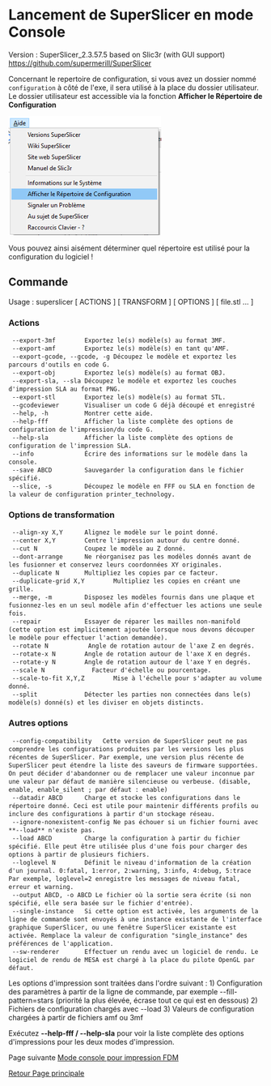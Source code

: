 # Lancement de SuperSlicer en mode Console

Version : SuperSlicer_2.3.57.5 based on Slic3r (with GUI support) https://github.com/supermerill/SuperSlicer

Concernant le repertoire de configuration, si vous avez un dossier nommé `configuration` à côté de l'exe, il sera utilisé à la place du dossier utilisateur. 
Le dossier utilisateur est accessible via la fonction **Afficher le Répertoire de Configuration**

![Accès menu configuration](image/001.png)

Vous pouvez ainsi aisément déterminer quel répertoire est utilisé pour la configuration du logiciel !


## Commande 

Usage : superslicer [ ACTIONS ] [ TRANSFORM ] [ OPTIONS ] [ file.stl ... ]

### Actions
     --export-3mf        Exportez le(s) modèle(s) au format 3MF.
     --export-amf        Exportez le(s) modèle(s) en tant qu'AMF.
     --export-gcode, --gcode, -g Découpez le modèle et exportez les parcours d'outils en code G.
     --export-obj        Exportez le(s) modèle(s) au format OBJ.
     --export-sla, --sla Découpez le modèle et exportez les couches d'impression SLA au format PNG.
     --export-stl        Exportez le(s) modèle(s) au format STL.
     --gcodeviewer       Visualiser un code G déjà découpé et enregistré
     --help, -h          Montrer cette aide.
     --help-fff          Afficher la liste complète des options de configuration de l'impression/du code G.
     --help-sla          Afficher la liste complète des options de configuration de l'impression SLA.
     --info              Écrire des informations sur le modèle dans la console.
     --save ABCD         Sauvegarder la configuration dans le fichier spécifié.
     --slice, -s         Découpez le modèle en FFF ou SLA en fonction de la valeur de configuration printer_technology.

### Options de transformation
     --align-xy X,Y      Alignez le modèle sur le point donné.
     --center X,Y        Centre l'impression autour du centre donné.
     --cut N             Coupez le modèle au Z donné.
     --dont-arrange      Ne réorganisez pas les modèles donnés avant de les fusionner et conservez leurs coordonnées XY originales.
     --duplicate N       Multipliez les copies par ce facteur.
     --duplicate-grid X,Y        Multipliez les copies en créant une grille.
     --merge, -m         Disposez les modèles fournis dans une plaque et fusionnez-les en un seul modèle afin d'effectuer les actions une seule fois.
     --repair            Essayer de réparer les mailles non-manifold (cette option est implicitement ajoutée lorsque nous devons découper le modèle pour effectuer l'action demandée).
     --rotate N           Angle de rotation autour de l'axe Z en degrés.
     --rotate-x N        Angle de rotation autour de l'axe X en degrés.
     --rotate-y N        Angle de rotation autour de l'axe Y en degrés.
     --scale N             Facteur d'échelle ou pourcentage.
     --scale-to-fit X,Y,Z        Mise à l'échelle pour s'adapter au volume donné.
     --split             Détecter les parties non connectées dans le(s) modèle(s) donné(s) et les diviser en objets distincts.

### Autres options
     --config-compatibility   Cette version de SuperSlicer peut ne pas comprendre les configurations produites par les versions les plus récentes de SuperSlicer. Par exemple, une version plus récente de SuperSlicer peut étendre la liste des saveurs de firmware supportées. On peut décider d'abandonner ou de remplacer une valeur inconnue par une valeur par défaut de manière silencieuse ou verbeuse. (disable, enable, enable_silent ; par défaut : enable)
     --datadir ABCD      Charge et stocke les configurations dans le répertoire donné. Ceci est utile pour maintenir différents profils ou inclure des configurations à partir d'un stockage réseau.
     --ignore-nonexistent-config Ne pas échouer si un fichier fourni avec **--load** n'existe pas.
     --load ABCD         Charge la configuration à partir du fichier spécifié. Elle peut être utilisée plus d'une fois pour charger des options à partir de plusieurs fichiers.
     --loglevel N        Définit le niveau d'information de la création d'un journal. 0:fatal, 1:error, 2:warning, 3:info, 4:debug, 5:trace Par exemple, loglevel=2 enregistre les messages de niveau fatal, erreur et warning.
     --output ABCD, -o ABCD Le fichier où la sortie sera écrite (si non spécifié, elle sera basée sur le fichier d'entrée).
     --single-instance   Si cette option est activée, les arguments de la ligne de commande sont envoyés à une instance existante de l'interface graphique SuperSlicer, ou une fenêtre SuperSlicer existante est activée. Remplace la valeur de configuration "single_instance" des préférences de l'application.
     --sw-renderer       Effectuer un rendu avec un logiciel de rendu. Le logiciel de rendu de MESA est chargé à la place du pilote OpenGL par défaut.

Les options d'impression sont traitées dans l'ordre suivant :
	1) Configuration des paramètres à partir de la ligne de commande, par exemple --fill-pattern=stars (priorité la plus élevée, écrase tout ce qui est en dessous)
	2) Fichiers de configuration chargés avec --load
	3) Valeurs de configuration chargées à partir de fichiers amf ou 3mf

Exécutez **--help-fff / --help-sla** pour voir la liste complète des options d'impressions pour les deux modes d'impression.


Page suivante [Mode console pour impression FDM](mode_console_fff.md) 

[Retour Page principale](../superslicer.md)
